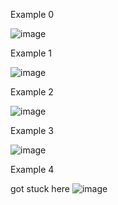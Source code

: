 
Example 0

![image](https://user-images.githubusercontent.com/55850761/160486783-bbc5e49f-48b3-47b2-a605-efe296be9fde.png)

Example 1

![image](https://user-images.githubusercontent.com/55850761/160490674-348df97a-a19c-4c18-9c4f-c19df3c050c0.png)

Example 2

![image](https://user-images.githubusercontent.com/55850761/160491281-92a06bd3-d708-46f5-86c0-db2c1eeb6248.png)


Example 3

![image](https://user-images.githubusercontent.com/55850761/160492229-cf02702a-3ecd-4942-afe5-e499fcf57620.png)


Example 4

got stuck here ![image](https://user-images.githubusercontent.com/55850761/160495058-adba79a6-bec8-42c0-a451-52061f18c57d.png)


